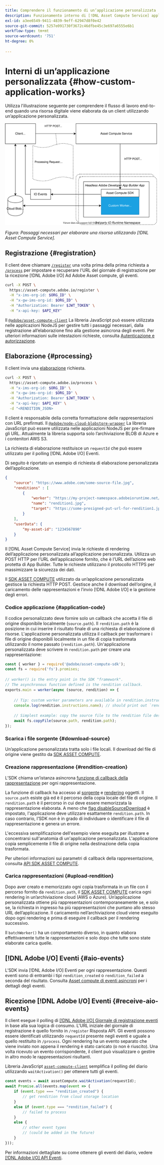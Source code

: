 ```yaml
---
title: Comprendere il funzionamento di un’applicazione personalizzata
description: Funzionamento interno di [!DNL Asset Compute Service] applicazione personalizzata per comprendere come funziona.
exl-id: a3ee6549-9411-4839-9eff-62947d8f0e42
source-git-commit: 5257e091730f3672c46dfbe45c3e697a6555e6b1
workflow-type: tm+mt
source-wordcount: '751'
ht-degree: 0%

---
```


# Interni di un’applicazione personalizzata {#how-custom-application-works}

Utilizza l’illustrazione seguente per comprendere il flusso di lavoro end-to-end quando una risorsa digitale viene elaborata da un client utilizzando un’applicazione personalizzata.

![Flusso di lavoro dell&#39;applicazione personalizzato](assets/customworker.svg)

*Figura: Passaggi necessari per elaborare una risorsa utilizzando [!DNL Asset Compute Service].*

## Registrazione {#registration}

Il client deve chiamare [`/register`](api.md#register) una volta prima della prima richiesta a [`/process`](api.md#process-request) per impostare e recuperare l&#39;URL del giornale di registrazione per la ricezione [!DNL Adobe I/O] Ad Adobe Asset compute, gli eventi.

```sh
curl -X POST \
  https://asset-compute.adobe.io/register \
  -H "x-ims-org-id: $ORG_ID" \
  -H "x-gw-ims-org-id: $ORG_ID" \
  -H "Authorization: Bearer $JWT_TOKEN" \
  -H "x-api-key: $API_KEY"
```

Il [`@adobe/asset-compute-client`](https://github.com/adobe/asset-compute-client#usage) La libreria JavaScript può essere utilizzata nelle applicazioni NodeJS per gestire tutti i passaggi necessari, dalla registrazione all’elaborazione fino alla gestione asincrona degli eventi. Per ulteriori informazioni sulle intestazioni richieste, consulta [Autenticazione e autorizzazione](api.md).

## Elaborazione {#processing}

Il client invia una [elaborazione](api.md#process-request) richiesta.

```sh
curl -X POST \
  https://asset-compute.adobe.io/process \
  -H "x-ims-org-id: $ORG_ID" \
  -H "x-gw-ims-org-id: $ORG_ID" \
  -H "Authorization: Bearer $JWT_TOKEN" \
  -H "x-api-key: $API_KEY" \
  -d "<RENDITION_JSON>
```

Il client è responsabile della corretta formattazione delle rappresentazioni con URL prefirmati. Il [`@adobe/node-cloud-blobstore-wrapper`](https://github.com/adobe/node-cloud-blobstore-wrapper#presigned-urls) La libreria JavaScript può essere utilizzata nelle applicazioni NodeJS per pre-firmare gli URL. Attualmente la libreria supporta solo l’archiviazione BLOB di Azure e i contenitori AWS S3.

La richiesta di elaborazione restituisce un `requestId` che può essere utilizzato per il polling [!DNL Adobe I/O] Eventi.

Di seguito è riportato un esempio di richiesta di elaborazione personalizzata dell’applicazione.

```json
{
    "source": "https://www.adobe.com/some-source-file.jpg",
    "renditions" : [
        {
            "worker": "https://my-project-namespace.adobeioruntime.net/api/v1/web/my-namespace-version/my-worker",
            "name": "rendition1.jpg",
            "target": "https://some-presigned-put-url-for-rendition1.jpg",
        }
    ],
    "userData": {
        "my-asset-id": "1234567890"
    }
}
```

Il [!DNL Asset Compute Service] invia le richieste di rendering dell’applicazione personalizzata all’applicazione personalizzata. Utilizza un POST HTTP per l’URL dell’applicazione fornito, che è l’URL dell’azione web protetta di App Builder. Tutte le richieste utilizzano il protocollo HTTPS per massimizzare la sicurezza dei dati.

Il [SDK ASSET COMPUTE](https://github.com/adobe/asset-compute-sdk#adobe-asset-compute-worker-sdk) utilizzato da un’applicazione personalizzata gestisce la richiesta HTTP POST. Gestisce anche il download dell’origine, il caricamento delle rappresentazioni e l’invio [!DNL Adobe I/O] e la gestione degli errori.

<!-- TBD: Add the application diagram. -->

### Codice applicazione {#application-code}

Il codice personalizzato deve fornire solo un callback che accetta il file di origine disponibile localmente (`source.path`). Il `rendition.path` è la posizione in cui inserire il risultato finale di una richiesta di elaborazione di risorse. L&#39;applicazione personalizzata utilizza il callback per trasformare i file di origine disponibili localmente in un file di copia trasformata utilizzando il nome passato (`rendition.path`). Un&#39;applicazione personalizzata deve scrivere in `rendition.path` per creare una rappresentazione:

```javascript
const { worker } = require('@adobe/asset-compute-sdk');
const fs = require('fs').promises;

// worker() is the entry point in the SDK "framework".
// The asynchronous function defined is the rendition callback.
exports.main = worker(async (source, rendition) => {

    // Tip: custom worker parameters are available in rendition.instructions.
    console.log(rendition.instructions.name); // should print out `rendition.jpg`.

    // Simplest example: copy the source file to the rendition file destination so as to transfer the asset as is without processing.
    await fs.copyFile(source.path, rendition.path);
});
```

### Scarica i file sorgente {#download-source}

Un’applicazione personalizzata tratta solo i file locali. Il download del file di origine viene gestito da [SDK ASSET COMPUTE](https://github.com/adobe/asset-compute-sdk#adobe-asset-compute-worker-sdk).

### Creazione rappresentazione {#rendition-creation}

L’SDK chiama un’istanza asincrona [funzione di callback della rappresentazione](https://github.com/adobe/asset-compute-sdk#rendition-callback-for-worker-required) per ogni rappresentazione.

La funzione di callback ha accesso al [sorgente](https://github.com/adobe/asset-compute-sdk#source) e [rendering](https://github.com/adobe/asset-compute-sdk#rendition) oggetti. Il `source.path` esiste già ed è il percorso della copia locale del file di origine. Il `rendition.path` è il percorso in cui deve essere memorizzata la rappresentazione elaborata. A meno che [flag disableSourceDownload](https://github.com/adobe/asset-compute-sdk#worker-options-optional) è impostato, l&#39;applicazione deve utilizzare esattamente `rendition.path`. In caso contrario, l’SDK non è in grado di individuare o identificare il file di rappresentazione e genera un errore.

L&#39;eccessiva semplificazione dell&#39;esempio viene eseguita per illustrare e concentrarsi sull&#39;anatomia di un&#39;applicazione personalizzata. L&#39;applicazione copia semplicemente il file di origine nella destinazione della copia trasformata.

Per ulteriori informazioni sui parametri di callback della rappresentazione, consulta [API SDK ASSET COMPUTE](https://github.com/adobe/asset-compute-sdk#api-details).

### Carica rappresentazioni {#upload-rendition}

Dopo aver creato e memorizzato ogni copia trasformata in un file con il percorso fornito da `rendition.path`, il [SDK ASSET COMPUTE](https://github.com/adobe/asset-compute-sdk#adobe-asset-compute-worker-sdk) carica ogni rendering in un’archiviazione cloud (AWS o Azure). Un’applicazione personalizzata ottiene più rappresentazioni contemporaneamente se, e solo se, la richiesta in ingresso ha più rappresentazioni che puntano allo stesso URL dell’applicazione. Il caricamento nell’archiviazione cloud viene eseguito dopo ogni rendering e prima di eseguire il callback per il rendering successivo.

Il `batchWorker()` ha un comportamento diverso, in quanto elabora effettivamente tutte le rappresentazioni e solo dopo che tutte sono state elaborate carica quelle.

## [!DNL Adobe I/O] Eventi {#aio-events}

L’SDK invia [!DNL Adobe I/O] Eventi per ogni rappresentazione. Questi eventi sono di entrambi i tipi `rendition_created` o `rendition_failed` a seconda del risultato. Consulta [Asset compute di eventi asincroni](api.md#asynchronous-events) per i dettagli degli eventi.

## Ricezione [!DNL Adobe I/O] Eventi {#receive-aio-events}

Il client esegue il polling di [[!DNL Adobe I/O] Giornale di registrazione eventi](https://www.adobe.io/apis/experienceplatform/events/ioeventsapi.html#/Journaling) in base alla sua logica di consumo. L&#39;URL iniziale del giornale di registrazione è quello fornito in `/register` Risposta API. Gli eventi possono essere identificati utilizzando `requestId` presente negli eventi e uguale a quello restituito in `/process`. Ogni rendering ha un evento separato che viene inviato non appena il rendering è stato caricato (o non è riuscito). Una volta ricevuto un evento corrispondente, il client può visualizzare o gestire in altro modo le rappresentazioni risultanti.

Libreria JavaScript [`asset-compute-client`](https://github.com/adobe/asset-compute-client#usage) semplifica il polling del diario utilizzando `waitActivation()` per ottenere tutti gli eventi.

```javascript
const events = await assetCompute.waitActivation(requestId);
await Promise.all(events.map(event => {
    if (event.type === "rendition_created") {
        // get rendition from cloud storage location
    }
    else if (event.type === "rendition_failed") {
        // failed to process
    }
    else {
        // other event types
        // (could be added in the future)
    }
}));
```

Per informazioni dettagliate su come ottenere gli eventi del diario, vedere [[!DNL Adobe I/O] API Eventi](https://www.adobe.io/apis/experienceplatform/events/ioeventsapi.html#!adobedocs/adobeio-events/master/events-api-reference.yaml).

<!-- TBD:
* Illustration of the controls/data flow.
* Basic overview, in text and not code, of how an application works.
-->
